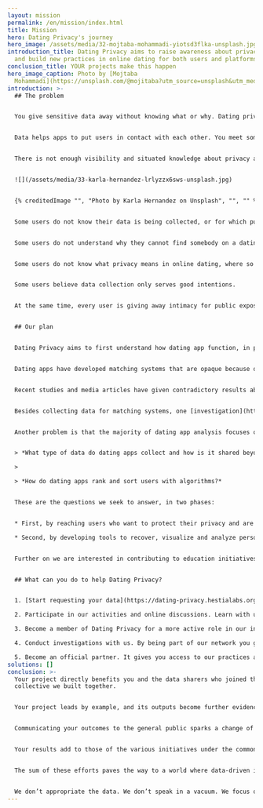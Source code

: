 ```yaml
---
layout: mission
permalink: /en/mission/index.html
title: Mission
hero: Dating Privacy's journey
hero_image: /assets/media/32-mojtaba-mohammadi-yiotsd3flka-unsplash.jpg
introduction_title: Dating Privacy aims to raise awareness about privacy risks
  and build new practices in online dating for both users and platforms.
conclusion_title: YOUR projects make this happen
hero_image_caption: Photo by [Mojtaba
  Mohammadi](https://unsplash.com/@mojitaba?utm_source=unsplash&utm_medium=referral&utm_content=creditCopyText) on [Unsplash](https://unsplash.com/s/photos/ways?utm_source=unsplash&utm_medium=referral&utm_content=creditCopyText)
introduction: >-
  ## The problem 


  You give sensitive data away without knowing what or why. Dating privacy seeks to clarify that uncertainty to protect your privacy. We want to balance the benefits and disadvantages of sharing your intimate information so you can take control of your exposure online; and at the same time to make dating apps best tailored to user’s interests and not merely for commercial enterprises.


  Data helps apps to put users in contact with each other. You meet somebody outside your network and with different characteristics who you didn’t even know you liked. But it also comes with privacy risks: unknown users see a lot of information about your identity, you are only introduced to people who the app considers right for you, you meet people without any guarantees about their real identity, your data is used for ads that are not necessarily relevant to your tastes but help the app earn money.


  There is not enough visibility and situated knowledge about privacy and data protection on dating apps. A general definition of privacy does not apply to every app type. Plus, when you are dating you are interested in establishing trust with your potential date and also with the app introducing you to other people. We seek to raise awareness about privacy risks, as well as develop the potentialities of having new ethical, fair and collective values for the use of technologies and privacy.


  ![](/assets/media/33-karla-hernandez-lrlyzzx6sws-unsplash.jpg)


  {% creditedImage "", "Photo by Karla Hernandez on Unsplash", "", "" %}


  Some users do not know their data is being collected, or for which purposes. 


  Some users do not understand why they cannot find somebody on a dating app.


  Some users do not know what privacy means in online dating, where so much sensitive data is exposed.


  Some users believe data collection only serves good intentions.


  At the same time, every user is giving away intimacy for public exposure without control. Some users are being discriminated against, exposed to undesirable persons, and are victims of abuse by other users: harassment, identity theft, romance scams, and even sexual assault, without the app being able to help you. 


  ## Our plan 


  Dating Privacy aims to first understand how dating app function, in particular regarding data collection and data processing, and what the consequences are for user privacy and interactions (who is presented to whom). Secondly, to offer users a tool to visualize and understand the dating app data ecosystem and their personal usage; thus contributing to data literacy. 


  Dating apps have developed matching systems that are opaque because of intellectual property. This opacity affects privacy, and ultimately, how subjects find a potential partner online. Therefore, users do not have visibility today on what personal data is collected from their accounts, nor how it is used to present them profiles, or for commercial purposes like advertisement.


  Recent studies and media articles have given contradictory results about the influence of dating app algorithms on couples. Dating apps are designed as recommendation systems, applying machine learning techniques that score and rank users online to be presented to others. This can have either positive or negative effects on couple formation. On one side, studies affirm that couples who met through dating apps have different socioeconomic status which increases diversity. On the other, dating apps reproduce a patriarchal model by presenting women with a lower socioeconomic status to men who have a better position.


  Besides collecting data for matching systems, one [investigation](https://fil.forbrukerradet.no/wp-content/uploads/2020/01/mnemonic-security-test-report-v1.0.pdf) conducted by the Norwegian Consumer Council shows dating apps also collect data that is shared with third parties for commercial profit; i.e. for dating app partners, connected social networks and external investors.


  Another problem is that the majority of dating app analysis focuses on understanding heterosexual practices, while ignoring other communities with different identities. They do not know how the dating app data ecosystem and the use of algorithms affect the results a user can obtain in the app.


  > *What type of data do dating apps collect and how is it shared beyond the platform?*

  >

  > *How do dating apps rank and sort users with algorithms?* 


  These are the questions we seek to answer, in two phases:


  * First, by reaching users who want to protect their privacy and are affected by how app's work, offering them a space where they are heard. In a world where dating apps do not take responsibility for users’ concerns and problems this matters

  * Second, by developing tools to recover, visualize and analyze personal data. This will help to break the monopoly of dating platforms on sensitive data and to learn about privacy and processes related to data collection, processing and analysis.


  Further on we are interested in contributing to education initiatives and conducting research in collaboration with schools, academia and other educational institutions.


  ## What can you do to help Dating Privacy? 


  1. [Start requesting your data](https://dating-privacy.hestialabs.org/en/act/sar/) to understand what traces about yourself and your dating preferences you leave online.

  2. Participate in our activities and online discussions. Learn with us about privacy, how dating apps work and user practices.

  3. Become a member of Dating Privacy for a more active role in our initiatives and to help develop and implement your ideas.

  4. Conduct investigations with us. By being part of our network you gain an edge in the state of the art, you build action research with us and share knowledge in keeping with our open-source ethos.

  5. Become an official partner. It gives you access to our practices and preoccupations in online dating. You can help create a different standard of privacy.
solutions: []
conclusion: >-
  Your project directly benefits you and the data sharers who joined the data
  collective we built together.


  Your project leads by example, and its outputs become further evidence of a possible world where people decide how and why their data is used.


  Communicating your outcomes to the general public sparks a change of mindset in some and ideas for new projects in others.


  Your results add to those of the various initiatives under the common HestiaLabs umbrella. Their impact is multiplied and they are part of the global movement of data reappropriation by users.


  The sum of these efforts paves the way to a world where data-driven innovations are made in collaboration with the people who produce them, and not without their consent anymore.


  We don’t appropriate the data. We don’t speak in a vacuum. We focus on the very concrete development of legal and technical mechanisms to enable trust and data-driven bottom-up innovation in a sustainable way.
---
```

